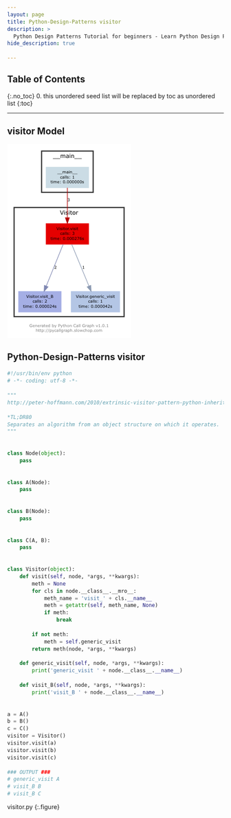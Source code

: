 ```yaml
---
layout: page
title: Python-Design-Patterns visitor
description: >
  Python Design Patterns Tutorial for beginners - Learn Python Design Patterns in simple and easy steps starting from basic to advanced concepts with examples ...
hide_description: true

---
```


## Table of Contents
{:.no_toc}
0. this unordered seed list will be replaced by toc as unordered list
{:toc}

---


## visitor Model

![](/courses/python-fesign-patterns/behavioral/viz/visitor.py.png)


## Python-Design-Patterns visitor

```py
#!/usr/bin/env python
# -*- coding: utf-8 -*-

"""
http://peter-hoffmann.com/2010/extrinsic-visitor-pattern-python-inheritance.html

*TL;DR80
Separates an algorithm from an object structure on which it operates.
"""


class Node(object):
    pass


class A(Node):
    pass


class B(Node):
    pass


class C(A, B):
    pass


class Visitor(object):
    def visit(self, node, *args, **kwargs):
        meth = None
        for cls in node.__class__.__mro__:
            meth_name = 'visit_' + cls.__name__
            meth = getattr(self, meth_name, None)
            if meth:
                break

        if not meth:
            meth = self.generic_visit
        return meth(node, *args, **kwargs)

    def generic_visit(self, node, *args, **kwargs):
        print('generic_visit ' + node.__class__.__name__)

    def visit_B(self, node, *args, **kwargs):
        print('visit_B ' + node.__class__.__name__)


a = A()
b = B()
c = C()
visitor = Visitor()
visitor.visit(a)
visitor.visit(b)
visitor.visit(c)

### OUTPUT ###
# generic_visit A
# visit_B B
# visit_B C
```
visitor.py
{:.figure}
